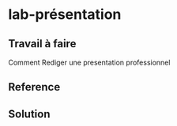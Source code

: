 # lab-présentation

## Travail à faire

Comment Rediger une presentation professionnel

## Reference


## Solution